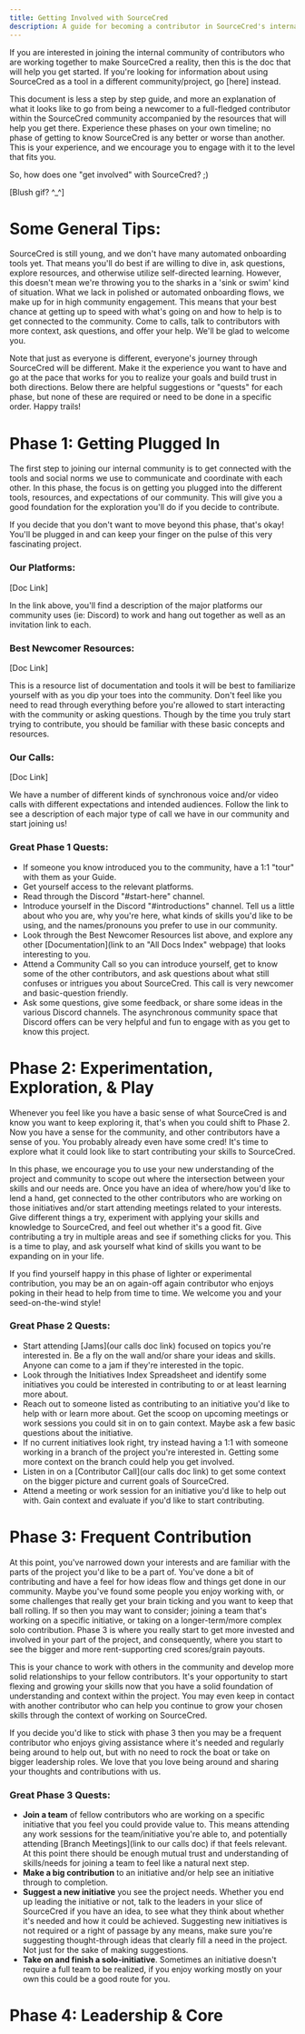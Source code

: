 ```yaml
---
title: Getting Involved with SourceCred
description: A guide for becoming a contributor in SourceCred's internal community.
---
```

If you are interested in joining the internal community of contributors who are working together to make SourceCred a reality, then this is the doc that will help you get started. If you're looking for information about using SourceCred as a tool in a different community/project, go \[here] instead. 

This document is less a step by step guide, and more an explanation of what it looks like to go from being a newcomer to a full-fledged contributor within the SourceCred community accompanied by the resources that will help you get there. Experience these phases on your own timeline; no phase of getting to know SourceCred is any better or worse than another. This is your experience, and we encourage you to engage with it to the level that fits you. 

So, how does one "get involved" with SourceCred? ;)

\[Blush gif? ^_^]



# Some General Tips:

SourceCred is still young, and we don't have many automated onboarding tools yet. That means you'll do best if are willing to dive in, ask questions, explore resources, and otherwise utilize self-directed learning. However, this doesn't mean we're throwing you to the sharks in a 'sink or swim' kind of situation. What we lack in polished or automated onboarding flows, we make up for in high community engagement. This means that your best chance at getting up to speed with what's going on and how to help is to get connected to the community. Come to calls, talk to contributors with more context, ask questions, and offer your help. We'll be glad to welcome you. 

Note that just as everyone is different, everyone's journey through SourceCred will be different. Make it the experience you want to have and go at the pace that works for you to realize your goals and build trust in both directions. Below there are helpful suggestions or "quests" for each phase, but none of these are required or need to be done in a specific order. Happy trails!



# Phase 1: Getting Plugged In

The first step to joining our internal community is to get connected with the tools and social norms we use to communicate and coordinate with each other. In this phase, the focus is on getting you plugged into the different tools, resources, and expectations of our community. This will give you a good foundation for the exploration you'll do if you decide to contribute. 

If you decide that you don't want to move beyond this phase, that's okay! You'll be plugged in and can keep your finger on the pulse of this very fascinating project. 

### Our Platforms:

\[Doc Link]

In the link above, you'll find a description of the major platforms our community uses (ie: Discord) to work and hang out together as well as an invitation link to each.

### Best Newcomer Resources:

\[Doc Link]

This is a resource list of documentation and tools it will be best to familiarize yourself with as you dip your toes into the community. Don't feel like you need to read through everything before you're allowed to start interacting with the community or asking questions. Though by the time you truly start trying to contribute, you should be familiar with these basic concepts and resources.

### Our Calls:

\[Doc Link]

We have a number of different kinds of synchronous voice and/or video calls with different expectations and intended audiences. Follow the link to see a description of each major type of call we have in our community and start joining us!

### Great Phase 1 Quests:

* If someone you know introduced you to the community, have a 1:1 "tour" with them as your Guide.
* Get yourself access to the relevant platforms.
* Read through the Discord "#start-here" channel.
* Introduce yourself in the Discord "#introductions" channel. Tell us a little about who you are, why you're here, what kinds of skills you'd like to be using, and the names/pronouns you prefer to use in our community. 
* Look through the Best Newcomer Resources list above, and explore any other \[Documentation](link to an "All Docs Index" webpage) that looks interesting to you.
* Attend a Community Call so you can introduce yourself, get to know some of the other contributors, and ask questions about what still confuses or intrigues you about SourceCred. This call is very newcomer and basic-question friendly. 
* Ask some questions, give some feedback, or share some ideas in the various Discord channels. The asynchronous community space that Discord offers can be very helpful and fun to engage with as you get to know this project. 



# Phase 2: Experimentation, Exploration, & Play

Whenever you feel like you have a basic sense of what SourceCred is and know you want to keep exploring it, that's when you could shift to Phase 2. Now you have a sense for the community, and other contributors have a sense of you. You probably already even have some cred! It's time to explore what it could look like to start contributing your skills to SourceCred.

In this phase, we encourage you to use your new understanding of the project and community to scope out where the intersection between your skills and our needs are. Once you have an idea of where/how you'd like to lend a hand, get connected to the other contributors who are working on those initiatives and/or start attending meetings related to your interests. Give different things a try, experiment with applying your skills and knowledge to SourceCred, and feel out whether it's a good fit. Give contributing a try in multiple areas and see if something clicks for you. This is a time to play, and ask yourself what kind of skills you want to be expanding on in your life.

If you find yourself happy in this phase of lighter or experimental contribution, you may be an on again-off again contributor who enjoys poking in their head to help from time to time. We welcome you and your seed-on-the-wind style!

### Great Phase 2 Quests:

* Start attending \[Jams](our calls doc link) focused on topics you're interested in. Be a fly on the wall and/or share your ideas and skills. Anyone can come to a jam if they're interested in the topic.
* Look through the Initiatives Index Spreadsheet and identify some initiatives you could be interested in contributing to or at least learning more about.
* Reach out to someone listed as contributing to an initiative you'd like to help with or learn more about. Get the scoop on upcoming meetings or work sessions you could sit in on to gain context. Maybe ask a few basic questions about the initiative.
* If no current initiatives look right, try instead having a 1:1 with someone working in a branch of the project you're interested in. Getting some more context on the branch could help you get involved. 
* Listen in on a \[Contributor Call](our calls doc link) to get some context on the bigger picture and current goals of SourceCred. 
* Attend a meeting or work session for an initiative you'd like to help out with. Gain context and evaluate if you'd like to start contributing. 



# Phase 3: Frequent Contribution

At this point, you've narrowed down your interests and are familiar with the parts of the project you'd like to be a part of. You've done a bit of contributing and have a feel for how ideas flow and things get done in our community. Maybe you've found some people you enjoy working with, or some challenges that really get your brain ticking and you want to keep that ball rolling. If so then you may want to consider; joining a team that's working on a specific initiative, or taking on a longer-term/more complex solo contribution. Phase 3 is where you really start to get more invested and involved in your part of the project, and consequently, where you start to see the bigger and more rent-supporting cred scores/grain payouts.

This is your chance to work with others in the community and develop more solid relationships to your fellow contributors. It's your opportunity to start flexing and growing your skills now that you have a solid foundation of understanding and context within the project. You may even keep in contact with another contributor who can help you continue to grow your chosen skills through the context of working on SourceCred. 

If you decide you'd like to stick with phase 3 then you may be a frequent contributor who enjoys giving assistance where it's needed and regularly being around to help out, but with no need to rock the boat or take on bigger leadership roles. We love that you love being around and sharing your thoughts and contributions with us. 

### Great Phase 3 Quests:

* **Join a team** of fellow contributors who are working on a specific initiative that you feel you could provide value to. This means attending any work sessions for the team/initiative you're able to, and potentially attending \[Branch Meetings](link to our calls doc) if that feels relevant. At this point there should be enough mutual trust and understanding of skills/needs for joining a team to feel like a natural next step.
* **Make a big contribution** to an initiative and/or help see an initiative through to completion.
* **Suggest a new initiative** you see the project needs. Whether you end up leading the initiative or not, talk to the leaders in your slice of SourceCred if you have an idea, to see what they think about whether it's needed and how it could be achieved. Suggesting new initiatives is not required or a right of passage by any means, make sure you're suggesting thought-through ideas that clearly fill a need in the project. Not just for the sake of making suggestions.
* **Take on and finish a solo-initiative**. Sometimes an initiative doesn't require a full team to be realized, if you enjoy working mostly on your own this could be a good route for you. 



# Phase 4: Leadership & Core